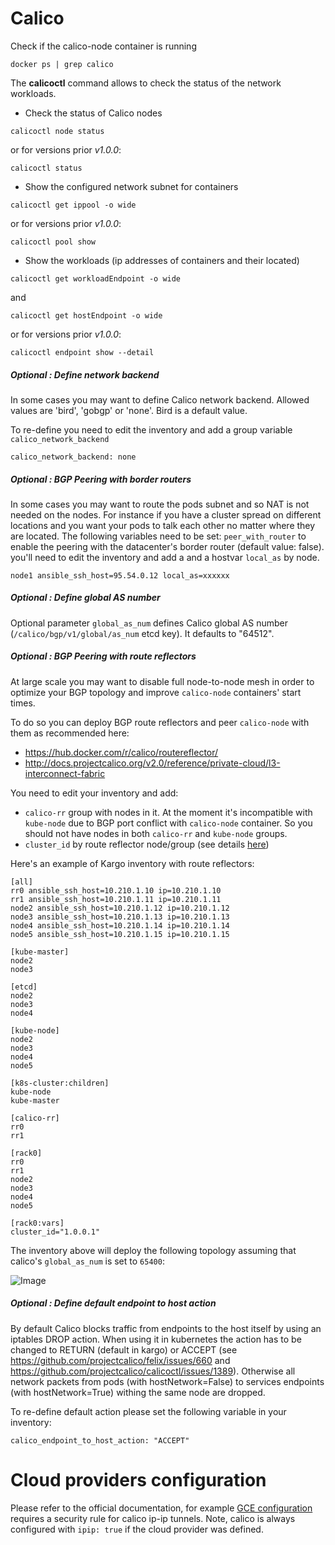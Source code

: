 Calico
===========

Check if the calico-node container is running

```
docker ps | grep calico
```

The **calicoctl** command allows to check the status of the network workloads.
* Check the status of Calico nodes

```
calicoctl node status
```

or for versions prior *v1.0.0*:

```
calicoctl status
```

* Show the configured network subnet for containers

```
calicoctl get ippool -o wide
```

or for versions prior *v1.0.0*:

```
calicoctl pool show
```

* Show the workloads (ip addresses of containers and their located)

```
calicoctl get workloadEndpoint -o wide
```

and

```
calicoctl get hostEndpoint -o wide
```

or for versions prior *v1.0.0*:

```
calicoctl endpoint show --detail
```

##### Optional : Define network backend

In some cases you may want to define Calico network backend. Allowed values are 'bird', 'gobgp' or 'none'. Bird is a default value.

To re-define you need to edit the inventory and add a group variable `calico_network_backend`

```
calico_network_backend: none
```

##### Optional : BGP Peering with border routers

In some cases you may want to route the pods subnet and so NAT is not needed on the nodes.
For instance if you have a cluster spread on different locations and you want your pods to talk each other no matter where they are located.
The following variables need to be set:
`peer_with_router` to enable the peering with the datacenter's border router (default value: false).
you'll need to edit the inventory and add a and a hostvar `local_as` by node.

```
node1 ansible_ssh_host=95.54.0.12 local_as=xxxxxx
```

##### Optional : Define global AS number

Optional parameter `global_as_num` defines Calico global AS number (`/calico/bgp/v1/global/as_num` etcd key).
It defaults to "64512".

##### Optional : BGP Peering with route reflectors

At large scale you may want to disable full node-to-node mesh in order to
optimize your BGP topology and improve `calico-node` containers' start times.

To do so you can deploy BGP route reflectors and peer `calico-node` with them as
recommended here:

* https://hub.docker.com/r/calico/routereflector/
* http://docs.projectcalico.org/v2.0/reference/private-cloud/l3-interconnect-fabric

You need to edit your inventory and add:

* `calico-rr` group with nodes in it. At the moment it's incompatible with
  `kube-node` due to BGP port conflict with `calico-node` container. So you
  should not have nodes in both `calico-rr` and `kube-node` groups.
* `cluster_id` by route reflector node/group (see details
[here](https://hub.docker.com/r/calico/routereflector/))

Here's an example of Kargo inventory with route reflectors:

```
[all]
rr0 ansible_ssh_host=10.210.1.10 ip=10.210.1.10
rr1 ansible_ssh_host=10.210.1.11 ip=10.210.1.11
node2 ansible_ssh_host=10.210.1.12 ip=10.210.1.12
node3 ansible_ssh_host=10.210.1.13 ip=10.210.1.13
node4 ansible_ssh_host=10.210.1.14 ip=10.210.1.14
node5 ansible_ssh_host=10.210.1.15 ip=10.210.1.15

[kube-master]
node2
node3

[etcd]
node2
node3
node4

[kube-node]
node2
node3
node4
node5

[k8s-cluster:children]
kube-node
kube-master

[calico-rr]
rr0
rr1

[rack0]
rr0
rr1
node2
node3
node4
node5

[rack0:vars]
cluster_id="1.0.0.1"
```

The inventory above will deploy the following topology assuming that calico's
`global_as_num` is set to `65400`:

![Image](figures/kargo-calico-rr.png?raw=true)

##### Optional : Define default endpoint to host action

By default Calico blocks traffic from endpoints to the host itself by using an iptables DROP action. When using it in kubernetes the action has to be changed to RETURN (default in kargo) or ACCEPT (see https://github.com/projectcalico/felix/issues/660 and https://github.com/projectcalico/calicoctl/issues/1389). Otherwise all network packets from pods (with hostNetwork=False) to services endpoints (with hostNetwork=True) withing the same node are dropped.


To re-define default action please set the following variable in your inventory:
```
calico_endpoint_to_host_action: "ACCEPT"
```

Cloud providers configuration
=============================

Please refer to the official documentation, for example [GCE configuration](http://docs.projectcalico.org/v1.5/getting-started/docker/installation/gce) requires a security rule for calico ip-ip tunnels. Note, calico is always configured with ``ipip: true`` if the cloud provider was defined.
